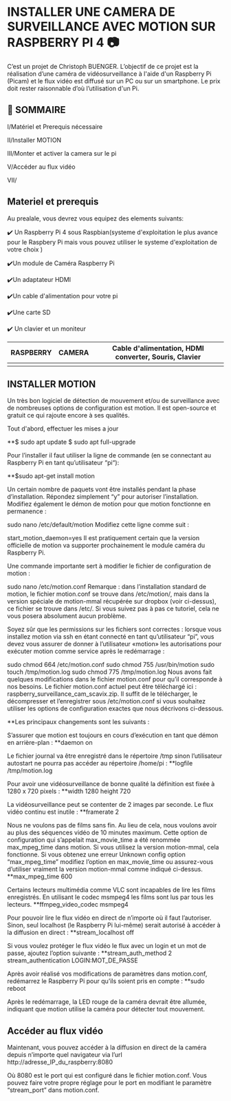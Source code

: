 # INSTALLER UNE CAMERA DE SURVEILLANCE AVEC MOTION SUR RASPBERRY PI 4 :camera:

C’est un projet de Christoph BUENGER. L’objectif de ce projet est la réalisation d’une caméra de vidéosurveillance à l'aide d'un Raspberry Pi (Picam) et le flux vidéo est diffusé sur un PC ou sur un smartphone.
Le prix doit rester raisonnable d’où l’utilisation d'un Pi.
 

## :pushpin: SOMMAIRE

I/Matériel et Prerequis nécessaire

II/Installer MOTION 

III/Monter et activer la camera sur le pi 

V/Accéder au flux vidéo 

VII/ 


## Materiel et prerequis

Au prealale, vous devrez vous equipez des elements suivants:

:heavy_check_mark: Un Raspberry Pi 4 sous Raspbian(systeme d'exploitation le plus avance pour le Raspbery Pi  mais vous pouvez utiliser le systeme d'exploitation de votre choix )

:heavy_check_mark:Un module de Caméra Raspberry Pi

:heavy_check_mark:Un adaptateur HDMI

:heavy_check_mark:Un cable d'alimentation pour votre pi

:heavy_check_mark:Une carte SD

:heavy_check_mark: Un clavier et un moniteur

|RASPBERRY | CAMERA | Cable d'alimentation, HDMI converter, Souris, Clavier
|----------|--------|------------------------------------------------------
|          |        |



## INSTALLER MOTION

Un très bon logiciel de détection de mouvement et/ou de surveillance avec de nombreuses options de configuration est motion. Il est open-source et gratuit ce qui rajoute encore à ses qualités.

Tout d'abord, effectuer les mises a jour

**$ sudo apt update
$ sudo apt full-upgrade

Pour l’installer il faut utiliser la ligne de commande (en se connectant au Raspberry Pi en tant qu’utilisateur “pi“):

**$sudo apt-get install motion

Un certain nombre de paquets vont être installés pendant la phase d’installation. Répondez simplement “y” pour autoriser l’installation.
Modifiez également le démon de motion pour que motion fonctionne en permanence :

sudo nano /etc/default/motion
Modifiez cette ligne comme suit :

start_motion_daemon=yes
Il est pratiquement certain que la version officielle de motion va supporter prochainement le module caméra du Raspberry Pi.

Une commande importante sert à modifier le fichier de configuration de motion :

sudo nano /etc/motion.conf
Remarque : dans l’installation standard de motion, le fichier motion.conf se trouve dans /etc/motion/, mais dans la version spéciale de motion-mmal récupérée sur dropbox (voir ci-dessus), ce fichier se trouve dans /etc/. Si vous suivez pas à pas ce tutoriel, cela ne vous posera absolument aucun problème.

Soyez sûr que les permissions sur les fichiers sont correctes : lorsque vous installez motion via ssh en étant connecté en tant qu’utilisateur “pi”, vous devez vous assurer de donner à l’utilisateur «motion» les autorisations pour exécuter motion comme service après le redémarrage :

sudo chmod 664 /etc/motion.conf
sudo chmod 755 /usr/bin/motion
sudo touch /tmp/motion.log
sudo chmod 775 /tmp/motion.log
Nous avons fait quelques modifications dans le fichier motion.conf pour qu’il corresponde à nos besoins. Le fichier motion.conf actuel peut être téléchargé ici : raspberry_surveillance_cam_scavix.zip. Il suffit de le télécharger, le décompresser et l’enregistrer sous /etc/motion.conf si vous souhaitez utiliser les options de configuration exactes que nous décrivons ci-dessous.

**Les principaux changements sont les suivants :

S’assurer que motion est toujours en cours d’exécution en tant que démon en arrière-plan :
**daemon on

Le fichier journal va être enregistré dans le répertoire /tmp sinon l’utilisateur autostart ne pourra pas accéder au répertoire /home/pi :
**logfile /tmp/motion.log

Pour avoir une vidéosurveillance de bonne qualité la définition est fixée à 1280 x 720 pixels :
**width 1280
  height 720

La vidéosurveillance peut se contenter de 2 images par seconde. Le flux vidéo continu est inutile :
**framerate 2

Nous ne voulons pas de films sans fin. Au lieu de cela, nous voulons avoir au plus des séquences vidéo de 10 minutes maximum. Cette option de configuration qui s’appelait max_movie_time a été renommée  max_mpeg_time dans motion. Si vous utilisez la version motion-mmal, cela fonctionne. Si vous obtenez une erreur Unknown config option  “max_mpeg_time” modifiez l’option en max_movie_time ou assurez-vous d’utiliser vraiment la version motion-mmal comme indiqué ci-dessus.
**max_mpeg_time 600

Certains lecteurs multimédia comme VLC sont incapables de lire les films enregistrés. En utilisant le codec msmpeg4 les films sont lus par tous les lecteurs.
**ffmpeg_video_codec msmpeg4

Pour pouvoir lire le flux vidéo en direct de n’importe où il faut l’autoriser. Sinon, seul localhost (le Raspberry Pi lui-même) serait autorisé à accéder à la diffusion en direct :
**stream_localhost off

Si vous voulez protéger le flux vidéo le flux avec un login et un mot de passe, ajoutez l’option suivante :
**stream_auth_method 2
stream_authentication LOGIN:MOT_DE_PASSE

Après avoir réalisé vos modifications de paramètres dans motion.conf, redémarrez le Raspberry Pi pour qu’ils soient pris en compte :
**sudo reboot

Après le redémarrage, la LED rouge de la caméra devrait être allumée, indiquant que motion utilise la caméra pour détecter tout mouvement.




## Accéder au flux vidéo 

Maintenant, vous pouvez accéder à la diffusion en direct de la caméra depuis n’importe quel navigateur via l’url http://adresse_IP_du_raspberry:8080

Où 8080 est le port qui est configuré dans le fichier motion.conf. Vous pouvez faire votre propre réglage pour le port en modifiant le paramètre “stream_port” dans motion.conf.



